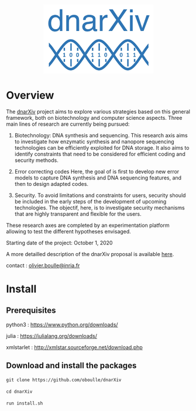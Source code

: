 <p align="center">
<img src="https://github.com/oboulle/dnarXiv/blob/master/logo_dnarXiv.jpeg" width="300"/>
</p>

# Overview

The [dnarXiv](https://project.inria.fr/dnarxiv/) project aims to explore various strategies based on this general framework, both on biotechnology and computer science aspects. Three main lines of research are currently being pursued:

1. Biotechnology: DNA synthesis and sequencing. This research axis aims to investigate how enzymatic synthesis and nanopore sequencing technologies can be efficiently exploited for DNA storage. It also aims to identify constraints that need to be considered for efficient coding and security methods.

2. Error correcting codes Here, the goal of is first to develop new error models to capture DNA synthesis and DNA sequencing features, and then to design adapted codes.

3. Security. To avoid limitations and constraints for users, security should be included in the early steps of the development of upcoming technologies. The objectif, here, is to investigate security mechanisms that are highly transparent and flexible for the users. 

These research axes are completed by an experimentation platform allowing to test the different hypotheses envisaged.

Starting date of the project: October 1, 2020

A more detailled description of the dnarXiv proposal is available 
[here](https://project.inria.fr/dnarxiv/files/2020/10/presentation_dnarXiv.pdf).

contact : olivier.boulle@inria.fr

# Install
## Prerequisites

python3 : https://www.python.org/downloads/

julia : https://julialang.org/downloads/

xmlstarlet : http://xmlstar.sourceforge.net/download.php

## Download and install the packages

```
git clone https://github.com/oboulle/dnarXiv

cd dnarXiv

run install.sh
```
